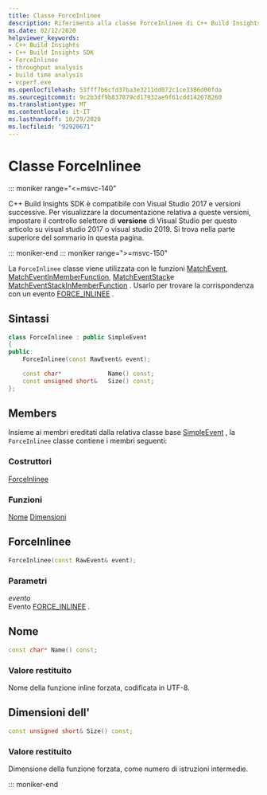 ```yaml
---
title: Classe ForceInlinee
description: Riferimento alla classe ForceInlinee di C++ Build Insights SDK.
ms.date: 02/12/2020
helpviewer_keywords:
- C++ Build Insights
- C++ Build Insights SDK
- ForceInlinee
- throughput analysis
- build time analysis
- vcperf.exe
ms.openlocfilehash: 53fff7b6cfd37ba3e3211dd072c1ce3386d00fda
ms.sourcegitcommit: 9c2b3df9b837879cd17932ae9f61cdd142078260
ms.translationtype: MT
ms.contentlocale: it-IT
ms.lasthandoff: 10/29/2020
ms.locfileid: "92920671"
---
```

# <a name="forceinlinee-class"></a>Classe ForceInlinee

::: moniker range="<=msvc-140"

C++ Build Insights SDK è compatibile con Visual Studio 2017 e versioni successive. Per visualizzare la documentazione relativa a queste versioni, impostare il controllo selettore di **versione** di Visual Studio per questo articolo su visual studio 2017 o visual studio 2019. Si trova nella parte superiore del sommario in questa pagina.

::: moniker-end
::: moniker range=">=msvc-150"

La `ForceInlinee` classe viene utilizzata con le funzioni [MatchEvent](../functions/match-event.md), [MatchEventInMemberFunction](../functions/match-event-in-member-function.md), [MatchEventStack](../functions/match-event-stack.md)e [MatchEventStackInMemberFunction](../functions/match-event-stack-in-member-function.md) . Usarlo per trovare la corrispondenza con un evento [FORCE_INLINEE](../event-table.md#force-inlinee) .

## <a name="syntax"></a>Sintassi

```cpp
class ForceInlinee : public SimpleEvent
{
public:
    ForceInlinee(const RawEvent& event);

    const char*             Name() const;
    const unsigned short&   Size() const;
};
```

## <a name="members"></a>Members

Insieme ai membri ereditati dalla relativa classe base [SimpleEvent](simple-event.md) , la `ForceInlinee` classe contiene i membri seguenti:

### <a name="constructors"></a>Costruttori

[ForceInlinee](#force-inlinee)

### <a name="functions"></a>Funzioni

[Nome](#name) 
 [Dimensioni](#size)

## <a name="forceinlinee"></a><a name="force-inlinee"></a> ForceInlinee

```cpp
ForceInlinee(const RawEvent& event);
```

### <a name="parameters"></a>Parametri

*evento*\
Evento [FORCE_INLINEE](../event-table.md#force-inlinee) .

## <a name="name"></a><a name="name"></a> Nome

```cpp
const char* Name() const;
```

### <a name="return-value"></a>Valore restituito

Nome della funzione inline forzata, codificata in UTF-8.

## <a name="size"></a>Dimensioni dell'<a name="size"></a>

```cpp
const unsigned short& Size() const;
```

### <a name="return-value"></a>Valore restituito

Dimensione della funzione forzata, come numero di istruzioni intermedie.

::: moniker-end
